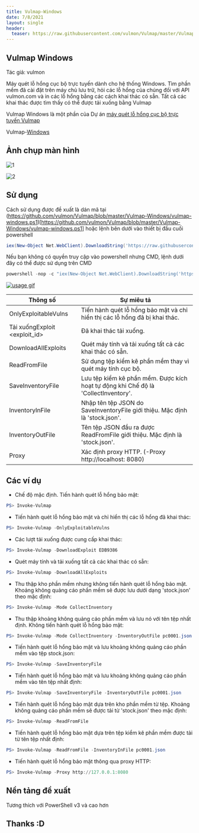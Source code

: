 ```yaml
---
title: Vulmap-Windows
date: 7/8/2021
layout: single
header:
  teaser: https://raw.githubusercontent.com/vulmon/Vulmap/master/Vulmap-Windows/vulmap-logo.png
--- 
```


## Vulmap Windows
Tác giả: vulmon

Máy quét lỗ hổng cục bộ trực tuyến dành cho hệ thống Windows. Tìm phần mềm đã cài đặt trên máy chủ lưu trữ, hỏi các lỗ hổng của chúng đối với API vulmon.com và in các lỗ hổng bằng các cách khai thác có sẵn. Tất cả các khai thác được tìm thấy có thể được tải xuống bằng Vulmap

Vulmap Windows là một phần của Dự án [máy quét lỗ hổng cục bộ trực tuyến Vulmap](https://github.com/vulmon/Vulmap)

Vulmap-[Windows](https://github.com/vulmon/Vulmap/blob/master/Vulmap-Windows)
## Ảnh chụp màn hình
![1](https://raw.githubusercontent.com/vulmon/Vulmap/master/Vulmap-Windows/bir.jpg)

![2](https://raw.githubusercontent.com/vulmon/Vulmap/master/Vulmap-Windows/iki.jpg)

## Sử dụng
Cách sử dụng được đề xuất là dán mã tại (https://github.com/vulmon/Vulmap/blob/master/Vulmap-Windows/vulmap-windows.ps1)[https://github.com/vulmon/Vulmap/blob/master/Vulmap-Windows/vulmap-windows.ps1] hoặc lệnh bên dưới vào thiết bị đầu cuối powershell

```powershell
iex(New-Object Net.WebClient).DownloadString('https://raw.githubusercontent.com/vulmon/Vulmap/master/Vulmap-Windows/vulmap-windows.ps1')
```

Nếu bạn không có quyền truy cập vào powershell nhưng CMD, lệnh dưới đây có thể được sử dụng trên CMD

```powershell
powershell -nop -c "iex(New-Object Net.WebClient).DownloadString('https://raw.githubusercontent.com/vulmon/Vulmap/master/Vulmap-Windows/vulmap-windows.ps1')"
```
[![usage gif](https://raw.githubusercontent.com/vulmon/Vulmap/master/Vulmap-Windows/uc.gif)](https://www.youtube.com/watch?v=y39w9WYYnmI)

| Thông số  | Sự miêu tả | 
|---|---|
| OnlyExploitableVulns          | Tiến hành quét lỗ hổng bảo mật và chỉ hiển thị các lỗ hổng đã bị khai thác.
| Tải xuốngExploit <exploit_id> | Đã khai thác tải xuống.
| DownloadAllExploits           | Quét máy tính và tải xuống tất cả các khai thác có sẵn.
| ReadFromFile                  | Sử dụng tệp kiểm kê phần mềm thay vì quét máy tính cục bộ.
| SaveInventoryFile             | Lưu tệp kiểm kê phần mềm. Được kích hoạt tự động khi Chế độ là 'CollectInventory'.
| InventoryInFile               | Nhập tên tệp JSON do SaveInventoryFile giới thiệu. Mặc định là 'stock.json'.
| InventoryOutFile              | Tên tệp JSON đầu ra được ReadFromFile giới thiệu. Mặc định là 'stock.json'.
| Proxy                         | Xác định proxy HTTP. (-Proxy http://localhost: 8080)





## Các ví dụ
* Chế độ mặc định. Tiến hành quét lỗ hổng bảo mật:
```powershell
PS> Invoke-Vulmap
```

* Tiến hành quét lỗ hổng bảo mật và chỉ hiển thị các lỗ hổng đã khai thác:
```powershell
PS> Invoke-Vulmap -OnlyExploitableVulns
```

* Các lượt tải xuống được cung cấp khai thác:
```powershell
PS> Invoke-Vulmap -DownloadExploit EDB9386
```

* Quét máy tính và tải xuống tất cả các khai thác có sẵn:
```powershell
PS> Invoke-Vulmap -DownloadAllExploits
```

* Thu thập kho phần mềm nhưng không tiến hành quét lỗ hổng bảo mật. Khoảng không quảng cáo phần mềm sẽ được lưu dưới dạng 'stock.json' theo mặc định:
```powershell
PS> Invoke-Vulmap -Mode CollectInventory
```

* Thu thập khoảng không quảng cáo phần mềm và lưu nó với tên tệp nhất định. Không tiến hành quét lỗ hổng bảo mật:
```powershell
PS> Invoke-Vulmap -Mode CollectInventory -InventoryOutFile pc0001.json
```

* Tiến hành quét lỗ hổng bảo mật và lưu khoảng không quảng cáo phần mềm vào tệp stock.json:
```powershell
PS> Invoke-Vulmap -SaveInventoryFile
```

* Tiến hành quét lỗ hổng bảo mật và lưu khoảng không quảng cáo phần mềm vào tên tệp nhất định:
```powershell
PS> Invoke-Vulmap -SaveInventoryFile -InventoryOutFile pc0001.json
```

* Tiến hành quét lỗ hổng bảo mật dựa trên kho phần mềm từ tệp. Khoảng không quảng cáo phần mềm sẽ được tải từ 'stock.json' theo mặc định:
```powershell
PS> Invoke-Vulmap -ReadFromFile
```

* Tiến hành quét lỗ hổng bảo mật dựa trên tệp kiểm kê phần mềm được tải từ tên tệp nhất định:
```powershell
PS> Invoke-Vulmap -ReadFromFile -InventoryInFile pc0001.json
```

* Tiến hành quét lỗ hổng bảo mật thông qua proxy HTTP:
```powershell
PS> Invoke-Vulmap -Proxy http://127.0.0.1:8080
```
## Nền tảng đề xuất
Tương thích với PowerShell v3 và cao hơn
## Thanks :D

